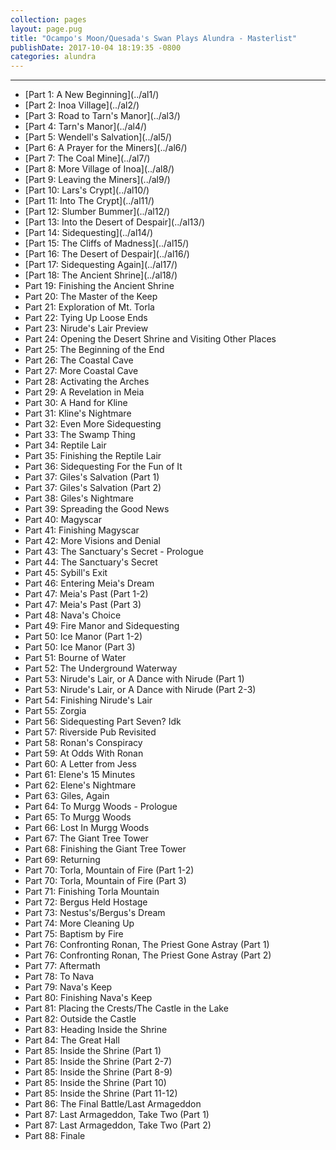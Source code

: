 ```yaml
---
collection: pages
layout: page.pug
title: "Ocampo's Moon/Quesada's Swan Plays Alundra - Masterlist"
publishDate: 2017-10-04 18:19:35 -0800
categories: alundra
---
```


---
<ul class="masterlink-wrapper">
  <li>[Part 1: A New Beginning](../al1/)</li>
  <li>[Part 2: Inoa Village](../al2/)</li>
  <li>[Part 3: Road to Tarn's Manor](../al3/)</li>
  <li>[Part 4: Tarn's Manor](../al4/)</li>
  <li>[Part 5: Wendell's Salvation](../al5/)</li>
  <li>[Part 6: A Prayer for the Miners](../al6/)</li>
  <li>[Part 7: The Coal Mine](../al7/)</li>
  <li>[Part 8: More Village of Inoa](../al8/)</li>
  <li>[Part 9: Leaving the Miners](../al9/)</li>
  <li>[Part 10: Lars's Crypt](../al10/)</li>
  <li>[Part 11: Into The Crypt](../al11/)</li>
  <li>[Part 12: Slumber Bummer](../al12/)</li>
  <li>[Part 13: Into the Desert of Despair](../al13/)</li>
  <li>[Part 14: Sidequesting](../al14/)</li>
  <li>[Part 15: The Cliffs of Madness](../al15/)</li>
  <li>[Part 16: The Desert of Despair](../al16/)</li>
  <li>[Part 17: Sidequesting Again](../al17/)</li>
  <li>[Part 18: The Ancient Shrine](../al18/)</li>
  <li>Part 19: Finishing the Ancient Shrine</li>
  <li>Part 20: The Master of the Keep</li>
  <li>Part 21: Exploration of Mt. Torla</li>
  <li>Part 22: Tying Up Loose Ends</li>
  <li>Part 23: Nirude's Lair Preview</li>
  <li>Part 24: Opening the Desert Shrine and Visiting Other Places</li>
  <li>Part 25: The Beginning of the End</li>
  <li>Part 26: The Coastal Cave</li>
  <li>Part 27: More Coastal Cave</li>
  <li>Part 28: Activating the Arches</li>
  <li>Part 29: A Revelation in Meia</li>
  <li>Part 30: A Hand for Kline</li>
  <li>Part 31: Kline's Nightmare</li>
  <li>Part 32: Even More Sidequesting</li>
  <li>Part 33: The Swamp Thing</li>
  <li>Part 34: Reptile Lair</li>
  <li>Part 35: Finishing the Reptile Lair</li>
  <li>Part 36: Sidequesting For the Fun of It</li>
  <li>Part 37: Giles's Salvation (Part 1)</li>
  <li>Part 37: Giles's Salvation (Part 2)</li>
  <li>Part 38: Giles's Nightmare</li>
  <li>Part 39: Spreading the Good News</li>
  <li>Part 40: Magyscar</li>
  <li>Part 41: Finishing Magyscar</li>
  <li>Part 42: More Visions and Denial</li>
  <li>Part 43: The Sanctuary's Secret - Prologue</li>
  <li>Part 44: The Sanctuary's Secret</li>
  <li>Part 45: Sybill's Exit</li>
  <li>Part 46: Entering Meia's Dream</li>
  <li>Part 47: Meia's Past (Part 1-2)</li>
  <li>Part 47: Meia's Past (Part 3)</li>
  <li>Part 48: Nava's Choice</li>
  <li>Part 49: Fire Manor and Sidequesting</li>
  <li>Part 50: Ice Manor (Part 1-2)</li>
  <li>Part 50: Ice Manor (Part 3)</li>
  <li>Part 51: Bourne of Water</li>
  <li>Part 52: The Underground Waterway</li>
  <li>Part 53: Nirude's Lair, or A Dance with Nirude (Part 1)</li>
  <li>Part 53: Nirude's Lair, or A Dance with Nirude (Part 2-3)</li>
  <li>Part 54: Finishing Nirude's Lair</li>
  <li>Part 55: Zorgia</li>
  <li>Part 56: Sidequesting Part Seven? Idk</li>
  <li>Part 57: Riverside Pub Revisited</li>
  <li>Part 58: Ronan's Conspiracy</li>
  <li>Part 59: At Odds With Ronan</li>
  <li>Part 60: A Letter from Jess</li>
  <li>Part 61: Elene's 15 Minutes</li>
  <li>Part 62: Elene's Nightmare</li>
  <li>Part 63: Giles, Again</li>
  <li>Part 64: To Murgg Woods - Prologue</li>
  <li>Part 65: To Murgg Woods</li>
  <li>Part 66: Lost In Murgg Woods</li>
  <li>Part 67: The Giant Tree Tower</li>
  <li>Part 68: Finishing the Giant Tree Tower</li>
  <li>Part 69: Returning</li>
  <li>Part 70: Torla, Mountain of Fire (Part 1-2)</li>
  <li>Part 70: Torla, Mountain of Fire (Part 3)</li>
  <li>Part 71: Finishing Torla Mountain</li>
  <li>Part 72: Bergus Held Hostage</li>
  <li>Part 73: Nestus's/Bergus's Dream</li>
  <li>Part 74: More Cleaning Up</li>
  <li>Part 75: Baptism by Fire</li>
  <li>Part 76: Confronting Ronan, The Priest Gone Astray (Part 1)</li>
  <li>Part 76: Confronting Ronan, The Priest Gone Astray (Part 2)</li>
  <li>Part 77: Aftermath</li>
  <li>Part 78: To Nava</li>
  <li>Part 79: Nava's Keep</li>
  <li>Part 80: Finishing Nava's Keep</li>
  <li>Part 81: Placing the Crests/The Castle in the Lake</li>
  <li>Part 82: Outside the Castle</li>
  <li>Part 83: Heading Inside the Shrine</li>
  <li>Part 84: The Great Hall</li>
  <li>Part 85: Inside the Shrine (Part 1)</li>
  <li>Part 85: Inside the Shrine (Part 2-7)</li>
  <li>Part 85: Inside the Shrine (Part 8-9)</li>
  <li>Part 85: Inside the Shrine (Part 10)</li>
  <li>Part 85: Inside the Shrine (Part 11-12)</li>
  <li>Part 86: The Final Battle/Last Armageddon</li>
  <li>Part 87: Last Armageddon, Take Two (Part 1)</li>
  <li>Part 87: Last Armageddon, Take Two (Part 2)</li>
  <li>Part 88: Finale</li>
</ul>
